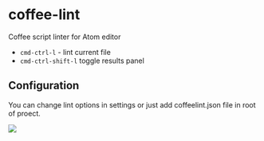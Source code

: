 # coffee-lint

Coffee script linter for Atom editor

* `cmd-ctrl-l` - lint current file
* `cmd-ctrl-shift-l` toggle results panel

## Configuration
You can change lint options in settings or just add coffeelint.json file in root of proect.

![](https://raw.github.com/dotcypress/coffee-lint/master/screenshot.png)
